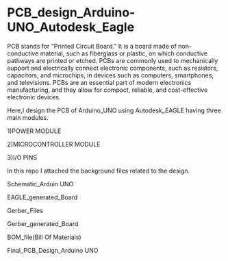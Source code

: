 # PCB_design_Arduino-UNO_Autodesk_Eagle
PCB stands for "Printed Circuit Board." It is a board made of non-conductive material, such as fiberglass or plastic, on which conductive pathways are printed or etched. PCBs are commonly used to mechanically support and electrically connect electronic components, such as resistors, capacitors, and microchips, in devices such as computers, smartphones, and televisions. PCBs are an essential part of modern electronics manufacturing, and they allow for compact, reliable, and cost-effective electronic devices.

Here,I design the PCB of Arduino_UNO using Autodesk_EAGLE having three main modules.

1)POWER MODULE

2)MICROCONTROLLER MODULE

3)I/O PINS

In this repo I attached the background files related to the design.

Schematic_Arduin UNO

EAGLE_generated_Board

Gerber_Files

Gerber_generated_Board

BOM_file(Bill Of Materials)

Final_PCB_Design_Arduino UNO
